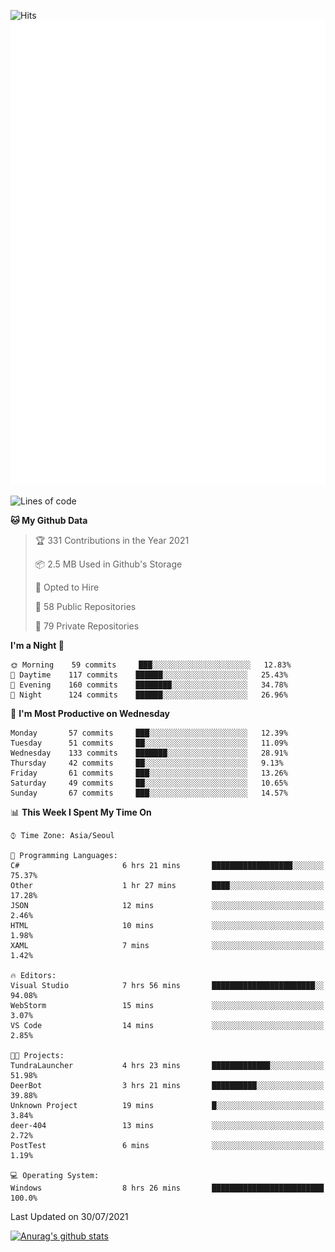 ![Hits](https://hits.seeyoufarm.com/api/count/incr/badge.svg?url=https%3A%2F%2Fgithub.com%2Fkokose1234&count_bg=%2379C83D&title_bg=%23555555&icon=apple.svg&icon_color=%23E7E7E7&title=hits&edge_flat=false)
<br/>
![Metrics](https://github.com/kokose1234/kokose1234/blob/main/github-metrics.svg)

<!--START_SECTION:waka-->
![Lines of code](https://img.shields.io/badge/From%20Hello%20World%20I%27ve%20Written-12.6%20million%20lines%20of%20code-blue)

**🐱 My Github Data** 

> 🏆 331 Contributions in the Year 2021
 > 
> 📦 2.5 MB Used in Github's Storage 
 > 
> 💼 Opted to Hire
 > 
> 📜 58 Public Repositories 
 > 
> 🔑 79 Private Repositories  
 > 
**I'm a Night 🦉** 

```text
🌞 Morning    59 commits     ███░░░░░░░░░░░░░░░░░░░░░░   12.83% 
🌆 Daytime    117 commits    ██████░░░░░░░░░░░░░░░░░░░   25.43% 
🌃 Evening    160 commits    ████████░░░░░░░░░░░░░░░░░   34.78% 
🌙 Night      124 commits    ██████░░░░░░░░░░░░░░░░░░░   26.96%

```
📅 **I'm Most Productive on Wednesday** 

```text
Monday       57 commits     ███░░░░░░░░░░░░░░░░░░░░░░   12.39% 
Tuesday      51 commits     ██░░░░░░░░░░░░░░░░░░░░░░░   11.09% 
Wednesday    133 commits    ███████░░░░░░░░░░░░░░░░░░   28.91% 
Thursday     42 commits     ██░░░░░░░░░░░░░░░░░░░░░░░   9.13% 
Friday       61 commits     ███░░░░░░░░░░░░░░░░░░░░░░   13.26% 
Saturday     49 commits     ██░░░░░░░░░░░░░░░░░░░░░░░   10.65% 
Sunday       67 commits     ███░░░░░░░░░░░░░░░░░░░░░░   14.57%

```


📊 **This Week I Spent My Time On** 

```text
⌚︎ Time Zone: Asia/Seoul

💬 Programming Languages: 
C#                       6 hrs 21 mins       ██████████████████░░░░░░░   75.37% 
Other                    1 hr 27 mins        ████░░░░░░░░░░░░░░░░░░░░░   17.28% 
JSON                     12 mins             ░░░░░░░░░░░░░░░░░░░░░░░░░   2.46% 
HTML                     10 mins             ░░░░░░░░░░░░░░░░░░░░░░░░░   1.98% 
XAML                     7 mins              ░░░░░░░░░░░░░░░░░░░░░░░░░   1.42%

🔥 Editors: 
Visual Studio            7 hrs 56 mins       ███████████████████████░░   94.08% 
WebStorm                 15 mins             ░░░░░░░░░░░░░░░░░░░░░░░░░   3.07% 
VS Code                  14 mins             ░░░░░░░░░░░░░░░░░░░░░░░░░   2.85%

🐱‍💻 Projects: 
TundraLauncher           4 hrs 23 mins       █████████████░░░░░░░░░░░░   51.98% 
DeerBot                  3 hrs 21 mins       ██████████░░░░░░░░░░░░░░░   39.88% 
Unknown Project          19 mins             █░░░░░░░░░░░░░░░░░░░░░░░░   3.84% 
deer-404                 13 mins             ░░░░░░░░░░░░░░░░░░░░░░░░░   2.72% 
PostTest                 6 mins              ░░░░░░░░░░░░░░░░░░░░░░░░░   1.19%

💻 Operating System: 
Windows                  8 hrs 26 mins       █████████████████████████   100.0%

```


 Last Updated on 30/07/2021
<!--END_SECTION:waka-->

[![Anurag's github stats](https://github-readme-stats.vercel.app/api?username=kokose1234&theme=dracula)](https://github.com/anuraghazra/github-readme-stats)



	
